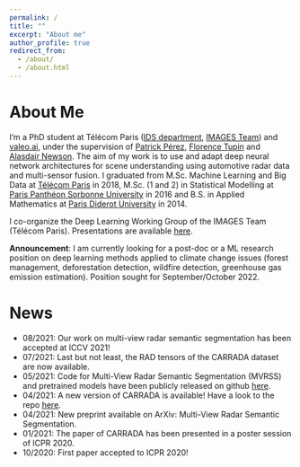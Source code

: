 ```yaml
---
permalink: /
title: ""
excerpt: "About me"
author_profile: true
redirect_from: 
  - /about/
  - /about.html
---
```


About Me
======

I’m a PhD student at Télécom Paris ([IDS department](https://www.telecom-paris.fr/en/the-school/teaching-research-departments/image-data-signal), [IMAGES Team](https://images.telecom-paristech.fr/)) and [valeo.ai](https://www.valeo.com/en/valeo-ai/), under the supervision of [Patrick Pérez](https://ptrckprz.github.io/), [Florence Tupin](https://perso.telecom-paristech.fr/tupin/) and [Alasdair Newson](https://sites.google.com/site/alasdairnewson/). The aim of my work is to use and adapt deep neural network architectures for scene understanding using automotive radar data and multi-sensor fusion.
I graduated from M.Sc. Machine Learning and Big Data at [Télécom Paris](https://www.telecom-paris.fr/) in 2018, M.Sc. (1 and 2) in Statistical Modelling at [Paris Panthéon Sorbonne University](https://www.pantheonsorbonne.fr/) in 2016 and B.S. in Applied Mathematics at [Paris Diderot University](https://formations.univ-paris-diderot.fr/fr/index.html) in 2014.

I co-organize the Deep Learning Working Group of the IMAGES Team (Télécom Paris). Presentations are available [here](https://dlwgtelecomparis.github.io/).

**Announcement**: I am currently looking for a post-doc or a ML research position on deep learning methods applied to climate change issues (forest management, deforestation detection, wildfire detection, greenhouse gas emission estimation). Position sought for September/October 2022.


News
======
- 08/2021: Our work on multi-view radar semantic segmentation has been accepted at ICCV 2021!
- 07/2021: Last but not least, the RAD tensors of the CARRADA dataset are now available. 
- 05/2021: Code for Multi-View Radar Semantic Segmentation (MVRSS) and pretrained models have been publicly released on github [here](https://github.com/valeoai/MVRSS).
- 04/2021: A new version of CARRADA is available! Have a look to the repo [here](https://github.com/valeoai/carrada_dataset).
- 04/2021: New preprint available on ArXiv: Multi-View Radar Semantic Segmentation.
- 01/2021: The paper of CARRADA has been presented in a poster session of ICPR 2020.
- 10/2020: First paper accepted to ICPR 2020!


